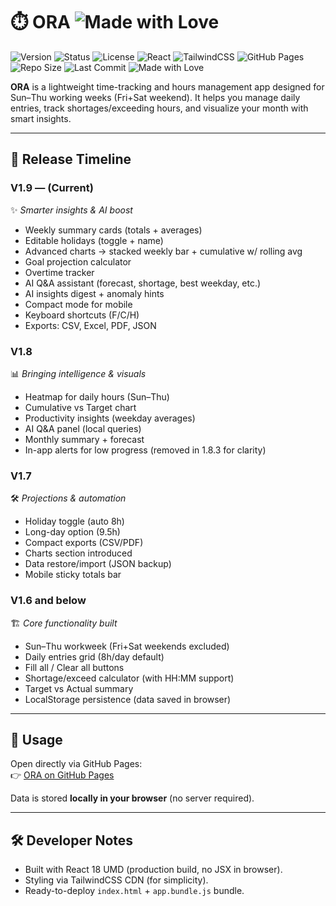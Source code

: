 # ⏱️ ORA ![Made with Love](https://img.shields.io/badge/made%20with-❤️-red.svg)

![Version](https://img.shields.io/badge/version-1.9-blue.svg)
![Status](https://img.shields.io/badge/status-active-success.svg)
![License](https://img.shields.io/badge/license-MIT-green.svg)
![React](https://img.shields.io/badge/React-18-61DAFB?logo=react&logoColor=white)
![TailwindCSS](https://img.shields.io/badge/TailwindCSS-CDN-38B2AC?logo=tailwind-css&logoColor=white)
![GitHub Pages](https://img.shields.io/badge/deploy-GitHub%20Pages-222?logo=github&logoColor=white)
![Repo Size](https://img.shields.io/github/repo-size/i3bdel3ziz/Timesheet_App)
![Last Commit](https://img.shields.io/github/last-commit/i3bdel3ziz/Timesheet_App)
![Made with Love](https://img.shields.io/badge/made%20with-❤️-red.svg)

**ORA** is a lightweight time-tracking and hours management app designed for Sun–Thu working weeks (Fri+Sat weekend). It helps you manage daily entries, track shortages/exceeding hours, and visualize your month with smart insights.

---


## 📌 Release Timeline


### **V1.9 — (Current)**
✨ *Smarter insights & AI boost*  
- Weekly summary cards (totals + averages)  
- Editable holidays (toggle + name)  
- Advanced charts → stacked weekly bar + cumulative w/ rolling avg  
- Goal projection calculator  
- Overtime tracker  
- AI Q&A assistant (forecast, shortage, best weekday, etc.)  
- AI insights digest + anomaly hints  
- Compact mode for mobile  
- Keyboard shortcuts (F/C/H)  
- Exports: CSV, Excel, PDF, JSON  


### **V1.8**
📊 *Bringing intelligence & visuals*  
- Heatmap for daily hours (Sun–Thu)  
- Cumulative vs Target chart  
- Productivity insights (weekday averages)  
- AI Q&A panel (local queries)  
- Monthly summary + forecast  
- In-app alerts for low progress (removed in 1.8.3 for clarity)  


### **V1.7**
🛠️ *Projections & automation*  
- Holiday toggle (auto 8h)  
- Long-day option (9.5h)  
- Compact exports (CSV/PDF)  
- Charts section introduced  
- Data restore/import (JSON backup)  
- Mobile sticky totals bar  


### **V1.6 and below**
🏗️ *Core functionality built*  
- Sun–Thu workweek (Fri+Sat weekends excluded)  
- Daily entries grid (8h/day default)  
- Fill all / Clear all buttons  
- Shortage/exceed calculator (with HH:MM support)  
- Target vs Actual summary  
- LocalStorage persistence (data saved in browser)  

---

## 🚀 Usage

Open directly via GitHub Pages:  
👉 [ORA on GitHub Pages](https://i3bdel3ziz.github.io/Timesheet_App/)

Data is stored **locally in your browser** (no server required).

---

## 🛠️ Developer Notes
- Built with React 18 UMD (production build, no JSX in browser).  
- Styling via TailwindCSS CDN (for simplicity).  
- Ready-to-deploy `index.html` + `app.bundle.js` bundle.  
